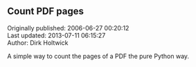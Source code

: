 ## Count PDF pages  
Originally published: 2006-06-27 00:20:12  
Last updated: 2013-07-11 06:15:27  
Author: Dirk Holtwick  
  
A simple way to count the pages of a PDF the pure Python way.